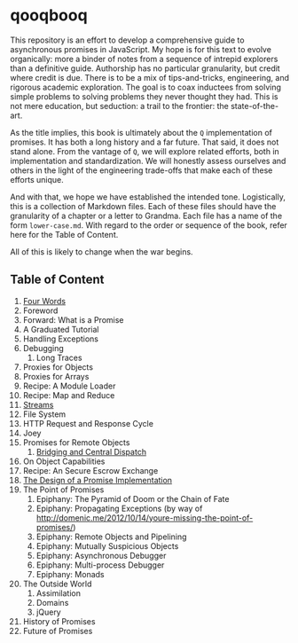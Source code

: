 
# qooqbooq

This repository is an effort to develop a comprehensive guide to
asynchronous promises in JavaScript.  My hope is for this text to evolve
organically: more a binder of notes from a sequence of intrepid
explorers than a definitive guide.  Authorship has no particular
granularity, but credit where credit is due.  There is to be a mix of
tips-and-tricks, engineering, and rigorous academic exploration.  The
goal is to coax inductees from solving simple problems to solving
problems they never thought they had.  This is not mere education, but
seduction: a trail to the frontier: the state-of-the-art.

As the title implies, this book is ultimately about the `Q`
implementation of promises.  It has both a long history and a far
future.  That said, it does not stand alone.  From the vantage of `Q`, we
will explore related efforts, both in implementation and
standardization.  We will honestly assess ourselves and others in the
light of the engineering trade-offs that make each of these efforts
unique.

And with that, we hope we have established the intended tone.
Logistically, this is a collection of Markdown files.  Each of these
files should have the granularity of a chapter or a letter to Grandma.
Each file has a name of the form `lower-case.md`.  With regard to the
order or sequence of the book, refer here for the Table of Content.

All of this is likely to change when the war begins.

## Table of Content

1. [Four Words](four-words.md)
1. Foreword
1. Forward: What is a Promise
1. A Graduated Tutorial
1. Handling Exceptions
1. Debugging
    1. Long Traces
1. Proxies for Objects
1. Proxies for Arrays
1. Recipe: A Module Loader
1. Recipe: Map and Reduce
1. [Streams](streams.md)
1. File System
1. HTTP Request and Response Cycle
1. Joey
1. Promises for Remote Objects
    1. [Bridging and Central Dispatch](central-dispatch.md)
1. On Object Capabilities
1. Recipe: An Secure Escrow Exchange
1. [The Design of a Promise Implementation](design.md)
1. The Point of Promises
    1. Epiphany: The Pyramid of Doom or the Chain of Fate
    1. Epiphany: Propagating Exceptions (by way of
       http://domenic.me/2012/10/14/youre-missing-the-point-of-promises/)
    1. Epiphany: Remote Objects and Pipelining
    1. Epiphany: Mutually Suspicious Objects
    1. Epiphany: Asynchronous Debugger
    1. Epiphany: Multi-process Debugger
    1. Epiphany: Monads
1. The Outside World
    1. Assimilation
    1. Domains
    1. jQuery
1. History of Promises
1. Future of Promises

